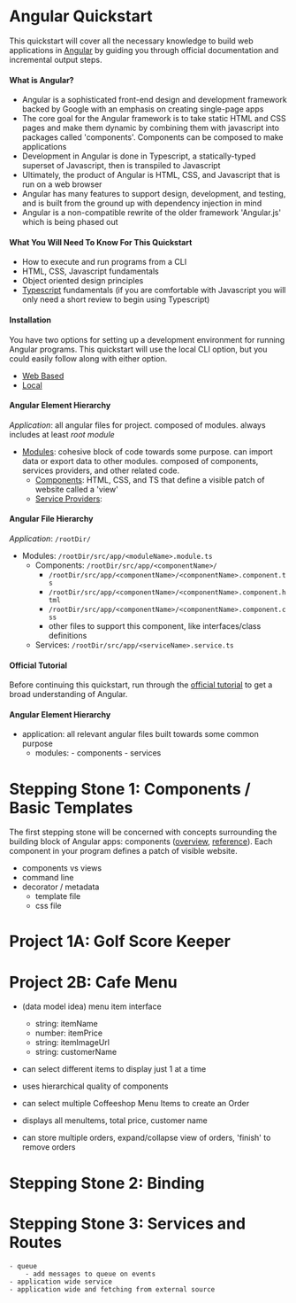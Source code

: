 # Angular Quickstart
This quickstart will cover all the necessary knowledge to build web applications in [Angular](https://angular.io/) by guiding you through official documentation and incremental output steps. 

#### What is Angular?
- Angular is a sophisticated front-end design and development framework backed by Google with an emphasis on creating single-page apps
- The core goal for the Angular framework is to take static HTML and CSS pages and make them dynamic by combining them with javascript into packages called 'components'. Components can be composed to make applications
- Development in Angular is done in Typescript, a statically-typed superset of Javascript, then is transpiled to Javascript
- Ultimately, the product of Angular is HTML, CSS, and Javascript that is run on a web browser
- Angular has many features to support design, development, and testing, and is built from the ground up with dependency injection in mind 
- Angular is a non-compatible rewrite of the older framework 'Angular.js' which is being phased out

#### What You Will Need To Know For This Quickstart
- How to execute and run programs from a CLI
- HTML, CSS, Javascript fundamentals
- Object oriented design principles
- [Typescript](https://www.typescriptlang.org/) fundamentals (if you are comfortable with Javascript you will only need a short review to begin using Typescript)

#### Installation 
You have two options for setting up a development environment for running Angular programs. This quickstart will use the local CLI option, but you could easily follow along with either option. 
- [Web Based](https://stackblitz.com/fork/angular-ivy)
- [Local](https://angular.io/guide/setup-local)

#### Angular Element Hierarchy
*Application*: all angular files for project. composed of modules. always includes at least _root module_
- [Modules](https://angular.io/guide/architecture-modules): cohesive block of code towards some purpose. can import data or export data to other modules. composed of components, services providers, and other related code.
    - [Components](https://angular.io/guide/architecture-components): HTML, CSS, and TS that define a visible patch of website called a 'view'  
    - [Service Providers](https://angular.io/guide/architecture-services): 

#### Angular File Hierarchy
*Application*: `/rootDir/` 
- Modules: `/rootDir/src/app/<moduleName>.module.ts`
    - Components: `/rootDir/src/app/<componentName>/`
        - `/rootDir/src/app/<componentName>/<componentName>.component.ts` 
        - `/rootDir/src/app/<componentName>/<componentName>.component.html`
        - `/rootDir/src/app/<componentName>/<componentName>.component.css`
        - other files to support this component, like interfaces/class definitions
    - Services: `/rootDir/src/app/<serviceName>.service.ts`


#### Official Tutorial
Before continuing this quickstart, run through the [official tutorial](https://angular.io/tutorial) to get a broad understanding of Angular. 

#### Angular Element Hierarchy
- application: all relevant angular files built towards some common purpose
    - modules: 
            - components
            - services
   


# Stepping Stone 1: Components / Basic Templates
The first stepping stone will be concerned with concepts surrounding the building block of Angular apps: components ([overview](https://angular.io/guide/component-overview), [reference](https://angular.io/guide/architecture-components)). Each component in your program defines a patch of visible website.  

- components vs views
- command line 
- decorator / metadata 
    - template file
    - css file

# Project 1A: Golf Score Keeper


# Project 2B: Cafe Menu 
- (data model idea) menu item interface
    - string: itemName
    - number: itemPrice
    - string: itemImageUrl
    - string: customerName
- can select different items to display just 1 at a time

- uses hierarchical quality of components
- can select multiple Coffeeshop Menu Items to create an Order
- displays all menuItems, total price, customer name
- can store multiple orders, expand/collapse view of orders, 'finish' to remove orders

# Stepping Stone 2: Binding

# Stepping Stone 3: Services and Routes
    - queue
        - add messages to queue on events
    - application wide service
    - application wide and fetching from external source
